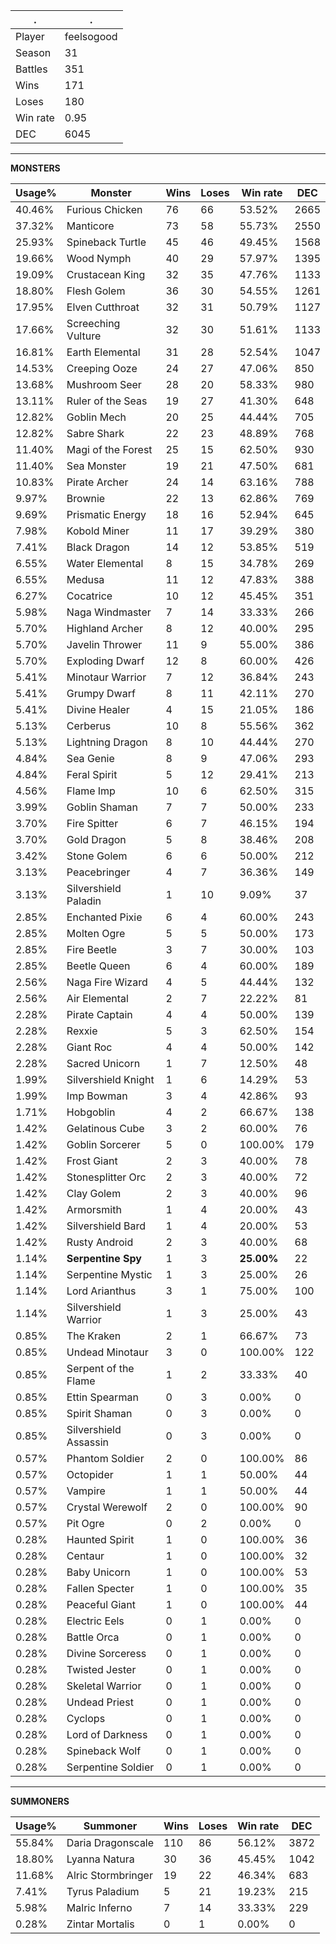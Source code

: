 .|.
|-|-
Player|feelsogood
Season|31
Battles|351
Wins|171
Loses|180
Win rate|0.95
DEC|6045

---
**MONSTERS**

Usage%|Monster|Wins|Loses|Win rate|DEC|
-|-|-|-|-|-|
40.46%|Furious Chicken|76|66|53.52%|2665|
37.32%|Manticore|73|58|55.73%|2550|
25.93%|Spineback Turtle|45|46|49.45%|1568|
19.66%|Wood Nymph|40|29|57.97%|1395|
19.09%|Crustacean King|32|35|47.76%|1133|
18.80%|Flesh Golem|36|30|54.55%|1261|
17.95%|Elven Cutthroat|32|31|50.79%|1127|
17.66%|Screeching Vulture|32|30|51.61%|1133|
16.81%|Earth Elemental|31|28|52.54%|1047|
14.53%|Creeping Ooze|24|27|47.06%|850|
13.68%|Mushroom Seer|28|20|58.33%|980|
13.11%|Ruler of the Seas|19|27|41.30%|648|
12.82%|Goblin Mech|20|25|44.44%|705|
12.82%|Sabre Shark|22|23|48.89%|768|
11.40%|Magi of the Forest|25|15|62.50%|930|
11.40%|Sea Monster|19|21|47.50%|681|
10.83%|Pirate Archer|24|14|63.16%|788|
9.97%|Brownie|22|13|62.86%|769|
9.69%|Prismatic Energy|18|16|52.94%|645|
7.98%|Kobold Miner|11|17|39.29%|380|
7.41%|Black Dragon|14|12|53.85%|519|
6.55%|Water Elemental|8|15|34.78%|269|
6.55%|Medusa|11|12|47.83%|388|
6.27%|Cocatrice|10|12|45.45%|351|
5.98%|Naga Windmaster|7|14|33.33%|266|
5.70%|Highland Archer|8|12|40.00%|295|
5.70%|Javelin Thrower|11|9|55.00%|386|
5.70%|Exploding Dwarf|12|8|60.00%|426|
5.41%|Minotaur Warrior|7|12|36.84%|243|
5.41%|Grumpy Dwarf|8|11|42.11%|270|
5.41%|Divine Healer|4|15|21.05%|186|
5.13%|Cerberus|10|8|55.56%|362|
5.13%|Lightning Dragon|8|10|44.44%|270|
4.84%|Sea Genie|8|9|47.06%|293|
4.84%|Feral Spirit|5|12|29.41%|213|
4.56%|Flame Imp|10|6|62.50%|315|
3.99%|Goblin Shaman|7|7|50.00%|233|
3.70%|Fire Spitter|6|7|46.15%|194|
3.70%|Gold Dragon|5|8|38.46%|208|
3.42%|Stone Golem|6|6|50.00%|212|
3.13%|Peacebringer|4|7|36.36%|149|
3.13%|Silvershield Paladin|1|10|9.09%|37|
2.85%|Enchanted Pixie|6|4|60.00%|243|
2.85%|Molten Ogre|5|5|50.00%|173|
2.85%|Fire Beetle|3|7|30.00%|103|
2.85%|Beetle Queen|6|4|60.00%|189|
2.56%|Naga Fire Wizard|4|5|44.44%|132|
2.56%|Air Elemental|2|7|22.22%|81|
2.28%|Pirate Captain|4|4|50.00%|139|
2.28%|Rexxie|5|3|62.50%|154|
2.28%|Giant Roc|4|4|50.00%|142|
2.28%|Sacred Unicorn|1|7|12.50%|48|
1.99%|Silvershield Knight|1|6|14.29%|53|
1.99%|Imp Bowman|3|4|42.86%|93|
1.71%|Hobgoblin|4|2|66.67%|138|
1.42%|Gelatinous Cube|3|2|60.00%|76|
1.42%|Goblin Sorcerer|5|0|100.00%|179|
1.42%|Frost Giant|2|3|40.00%|78|
1.42%|Stonesplitter Orc|2|3|40.00%|72|
1.42%|Clay Golem|2|3|40.00%|96|
1.42%|Armorsmith|1|4|20.00%|43|
1.42%|Silvershield Bard|1|4|20.00%|53|
1.42%|Rusty Android|2|3|40.00%|68|
1.14%|**Serpentine Spy**|1|3|**25.00%**|22|
1.14%|Serpentine Mystic|1|3|25.00%|26|
1.14%|Lord Arianthus|3|1|75.00%|100|
1.14%|Silvershield Warrior|1|3|25.00%|43|
0.85%|The Kraken|2|1|66.67%|73|
0.85%|Undead Minotaur|3|0|100.00%|122|
0.85%|Serpent of the Flame|1|2|33.33%|40|
0.85%|Ettin Spearman|0|3|0.00%|0|
0.85%|Spirit Shaman|0|3|0.00%|0|
0.85%|Silvershield Assassin|0|3|0.00%|0|
0.57%|Phantom Soldier|2|0|100.00%|86|
0.57%|Octopider|1|1|50.00%|44|
0.57%|Vampire|1|1|50.00%|44|
0.57%|Crystal Werewolf|2|0|100.00%|90|
0.57%|Pit Ogre|0|2|0.00%|0|
0.28%|Haunted Spirit|1|0|100.00%|36|
0.28%|Centaur|1|0|100.00%|32|
0.28%|Baby Unicorn|1|0|100.00%|53|
0.28%|Fallen Specter|1|0|100.00%|35|
0.28%|Peaceful Giant|1|0|100.00%|44|
0.28%|Electric Eels|0|1|0.00%|0|
0.28%|Battle Orca|0|1|0.00%|0|
0.28%|Divine Sorceress|0|1|0.00%|0|
0.28%|Twisted Jester|0|1|0.00%|0|
0.28%|Skeletal Warrior|0|1|0.00%|0|
0.28%|Undead Priest|0|1|0.00%|0|
0.28%|Cyclops|0|1|0.00%|0|
0.28%|Lord of Darkness|0|1|0.00%|0|
0.28%|Spineback Wolf|0|1|0.00%|0|
0.28%|Serpentine Soldier|0|1|0.00%|0|

---
**SUMMONERS**

Usage%|Summoner|Wins|Loses|Win rate|DEC|
-|-|-|-|-|-|
55.84%|Daria Dragonscale|110|86|56.12%|3872|
18.80%|Lyanna Natura|30|36|45.45%|1042|
11.68%|Alric Stormbringer|19|22|46.34%|683|
7.41%|Tyrus Paladium|5|21|19.23%|215|
5.98%|Malric Inferno|7|14|33.33%|229|
0.28%|Zintar Mortalis|0|1|0.00%|0|
